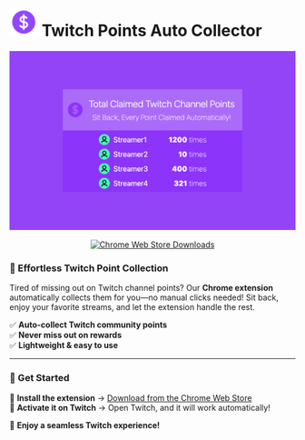 # <img src="/images/icon.svg" width="50"> Twitch Points Auto Collector  

<p align="center">
    <img src="/images/screenshot.png" alt="Twitch Points Auto Collector Screenshot"/>
</p>

<p align="center">
    <a href="https://chrome.google.com/webstore/detail/twitch-points-auto-collec/cackkknkjnchcemedibohdnlejfgdben">
        <img src="https://img.shields.io/chrome-web-store/users/cackkknkjnchcemedibohdnlejfgdben?label=Downloads&labelColor=8c34f9&color=8c34f9&style=for-the-badge" alt="Chrome Web Store Downloads">
    </a>
</p>

### 🎯 Effortless Twitch Point Collection  
Tired of missing out on Twitch channel points? Our **Chrome extension** automatically collects them for you—no manual clicks needed! Sit back, enjoy your favorite streams, and let the extension handle the rest.

✅ **Auto-collect Twitch community points**  
✅ **Never miss out on rewards**  
✅ **Lightweight & easy to use**  

---

### 🔽 Get Started  
🔹 **Install the extension** → [Download from the Chrome Web Store](https://chrome.google.com/webstore/detail/twitch-points-auto-collec/cackkknkjnchcemedibohdnlejfgdben)  
🔹 **Activate it on Twitch** → Open Twitch, and it will work automatically!  

🚀 **Enjoy a seamless Twitch experience!**
